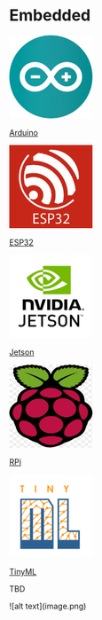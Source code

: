 # Embedded



<div class="grid-container">
    <div class="grid-item">
        <a href="arduino">
            <img src="images/arduino.png"  width="150" height="150">
            <p>Arduino</p>
        </a>
    </div>
    <div class="grid-item">
        <a href="ESP32">
            <img src="images/esp32.png"  width="150" height="150">
            <p>ESP32</p>
        </a>
    </div>
    <div class="grid-item">
        <a href="Jetson">
            <img src="images/nvidia_jetson.png"  width="150" height="150">
            <p>Jetson</p>
        </a>
    </div>
    <div class="grid-item">
         <a href="RPI">
            <img src="images/rpi.png"  width="150" height="150">
            <p>RPi</p>
        </a>
    </div>
    <div class="grid-item">
        <a href="tiny_ml">
            <img src="images/tiny_ml.png"  width="150" height="150">
            <p>TinyML</p>
        </a>
    </div>
    <div class="grid-item">
        <p>TBD</p>
    </div>
</div>
![alt text](image.png)